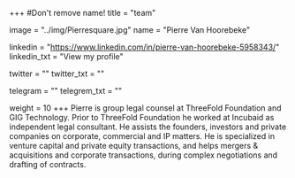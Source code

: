 +++
#Don't remove name!
title = "team"

image = "../img/Pierresquare.jpg"
name = "Pierre Van Hoorebeke"

linkedin = "https://www.linkedin.com/in/pierre-van-hoorebeke-5958343/"
linkedin_txt = "View my profile"

twitter = ""
twitter_txt = ""

telegram = ""
telegrem_txt = ""

weight = 10
+++
Pierre is group legal counsel at ThreeFold Foundation and GIG Technology. Prior to ThreeFold Foundation he worked at Incubaid as independent legal consultant. He assists the founders, investors and private companies on corporate, commercial and IP matters. He is specialized in venture capital and private equity transactions, and helps mergers & acquisitions and corporate transactions, during complex negotiations and drafting of contracts.
